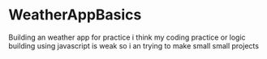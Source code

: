 # WeatherAppBasics

Building an weather app for practice i think my coding practice or logic building using javascript is weak so i an trying to make small small projects
